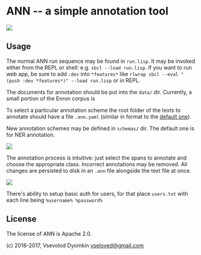 # ANN -- a simple annotation tool

![](site/ann-big.jpg)

## Usage

The normal ANN run sequence may be found in `run.lisp`.
It may be invoked either from the REPL or shell: e.g. `sbcl --load run.lisp`.
If you want to run web app, be sure to add `:dev` into `*features*` like `rlwrap sbcl --eval "(push :dev *features*)" --load run.lisp` or in REPL.

The documents for annotation should be put into the `data/` dir. Currently, a small portion of the Enron corpus is

To select a particular annotation scheme the root folder of the texts to annotate should have a file `.ann.yaml` (similar in format to the [default one](schemas/ner.yaml)).

New annotation schemes may be defined in `schemas/` dir. The default one is for NER annotation.

![](doc/screen1.jpg)

The annotation process is intuitive: just select the spans to annotate and choose the appropriate class. Incorrect annotations may be removed. All changes are persisted to disk in an `.ann` file alongside the text file at once.

![](doc/screen2.jpg)

There's ability to setup basic auth for users, for that place `users.txt` with each line being `%username% %password%`

## License

The license of ANN is Apache 2.0.

(c) 2016-2017, Vsevolod Dyomkin <vseloved@gmail.com>

